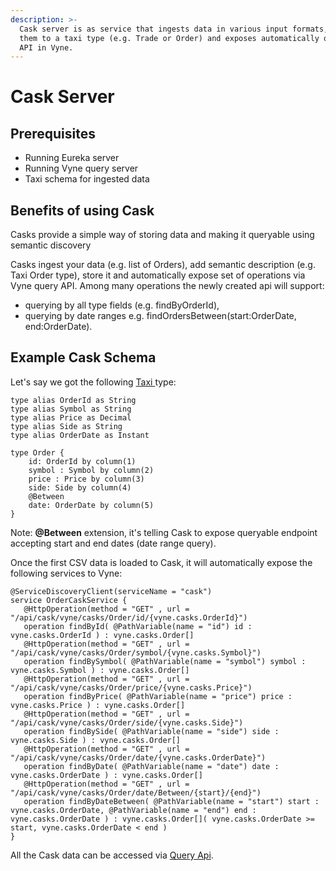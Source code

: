 ```yaml
---
description: >-
  Cask server is as service that ingests data in various input formats, projects
  them to a taxi type (e.g. Trade or Order) and exposes automatically queryable
  API in Vyne.
---
```


# Cask Server

## Prerequisites

* Running Eureka server
* Running Vyne query server
* Taxi schema for ingested data

## Benefits of using Cask

Casks provide a simple way of storing data and making it queryable using semantic discovery

Casks ingest your data \(e.g. list of Orders\), add semantic description \(e.g. Taxi Order type\), store it and automatically expose set of operations via Vyne query API. Among many operations the newly created api will support:

* querying by all type fields \(e.g. findByOrderId\),
* querying by date ranges e.g. findOrdersBetween\(start:OrderDate, end:OrderDate\).

## Example Cask Schema

Let's say we got the following [Taxi ](https://docs.taxilang.org/taxi-language)type:

```text
type alias OrderId as String
type alias Symbol as String
type alias Price as Decimal
type alias Side as String
type alias OrderDate as Instant

type Order {
    id: OrderId by column(1)
    symbol : Symbol by column(2)
    price : Price by column(3)
    side: Side by column(4)
    @Between 
    date: OrderDate by column(5)
}
```

Note: **@Between** extension, it's telling Cask to expose queryable endpoint accepting start and end dates \(date range query\).

Once the first CSV data is loaded to Cask, it will automatically expose the following services to Vyne:

```text
@ServiceDiscoveryClient(serviceName = "cask")
service OrderCaskService {
   @HttpOperation(method = "GET" , url = "/api/cask/vyne/casks/Order/id/{vyne.casks.OrderId}")
   operation findById( @PathVariable(name = "id") id : vyne.casks.OrderId ) : vyne.casks.Order[]
   @HttpOperation(method = "GET" , url = "/api/cask/vyne/casks/Order/symbol/{vyne.casks.Symbol}")
   operation findBySymbol( @PathVariable(name = "symbol") symbol : vyne.casks.Symbol ) : vyne.casks.Order[]
   @HttpOperation(method = "GET" , url = "/api/cask/vyne/casks/Order/price/{vyne.casks.Price}")
   operation findByPrice( @PathVariable(name = "price") price : vyne.casks.Price ) : vyne.casks.Order[]
   @HttpOperation(method = "GET" , url = "/api/cask/vyne/casks/Order/side/{vyne.casks.Side}")
   operation findBySide( @PathVariable(name = "side") side : vyne.casks.Side ) : vyne.casks.Order[]
   @HttpOperation(method = "GET" , url = "/api/cask/vyne/casks/Order/date/{vyne.casks.OrderDate}")
   operation findByDate( @PathVariable(name = "date") date : vyne.casks.OrderDate ) : vyne.casks.Order[]
   @HttpOperation(method = "GET" , url = "/api/cask/vyne/casks/Order/date/Between/{start}/{end}")
   operation findByDateBetween( @PathVariable(name = "start") start : vyne.casks.OrderDate, @PathVariable(name = "end") end : vyne.casks.OrderDate ) : vyne.casks.Order[]( vyne.casks.OrderDate >= start, vyne.casks.OrderDate < end )
}

```

All the Cask data can be accessed via [Query Api](../running-a-local-taxonomy-editor-environment/query-api.md).



